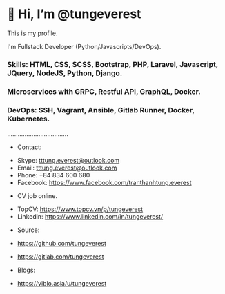 # 👋 Hi, I’m @tungeverest
This is my profile.

I'm Fullstack Developer (Python/Javascripts/DevOps).
### Skills: HTML, CSS, SCSS, Bootstrap, PHP, Laravel, Javascript, JQuery, NodeJS, Python, Django.

### Microservices with GRPC, Restful API, GraphQL, Docker.

### DevOps: SSH, Vagrant, Ansible, Gitlab Runner, Docker, Kubernetes.

...................................

+ Contact:
- Skype: tttung.everest@outlook.com
- Email: tttung.everest@outlook.com
- Phone: +84 834 600 680
- Facebook: https://www.facebook.com/tranthanhtung.everest

+ CV job online.
- TopCV: https://www.topcv.vn/p/tungeverest
- Linkedin: https://www.linkedin.com/in/tungeverest/

+ Source:

- https://github.com/tungeverest

- https://gitlab.com/tungeverest

+ Blogs:
- https://viblo.asia/u/tungeverest

<!---
tungeverest/tungeverest is a ✨ special ✨ repository because its `README.md` (this file) appears on your GitHub profile.
You can click the Preview link to take a look at your changes.
--->

